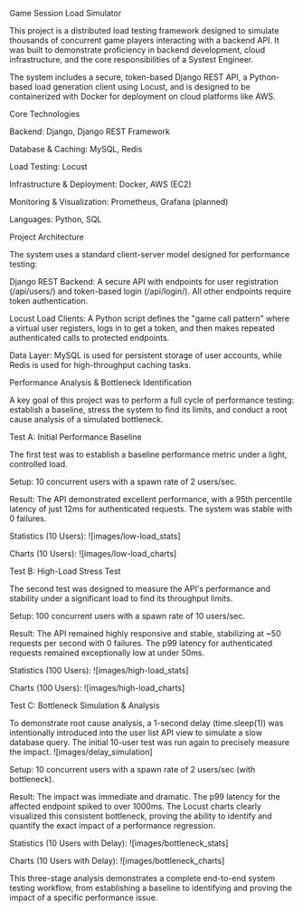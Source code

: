 Game Session Load Simulator

This project is a distributed load testing framework designed to simulate thousands of concurrent game players interacting with a backend API. It was built to demonstrate proficiency in backend development, cloud infrastructure, and the core responsibilities of a Systest Engineer.

The system includes a secure, token-based Django REST API, a Python-based load generation client using Locust, and is designed to be containerized with Docker for deployment on cloud platforms like AWS.

Core Technologies

Backend: Django, Django REST Framework

Database & Caching: MySQL, Redis

Load Testing: Locust

Infrastructure & Deployment: Docker, AWS (EC2)

Monitoring & Visualization: Prometheus, Grafana (planned)

Languages: Python, SQL

Project Architecture

The system uses a standard client-server model designed for performance testing:

Django REST Backend: A secure API with endpoints for user registration (/api/users/) and token-based login (/api/login/). All other endpoints require token authentication.

Locust Load Clients: A Python script defines the "game call pattern" where a virtual user registers, logs in to get a token, and then makes repeated authenticated calls to protected endpoints.

Data Layer: MySQL is used for persistent storage of user accounts, while Redis is used for high-throughput caching tasks.

Performance Analysis & Bottleneck Identification

A key goal of this project was to perform a full cycle of performance testing: establish a baseline, stress the system to find its limits, and conduct a root cause analysis of a simulated bottleneck.

Test A: Initial Performance Baseline

The first test was to establish a baseline performance metric under a light, controlled load.

Setup: 10 concurrent users with a spawn rate of 2 users/sec.

Result: The API demonstrated excellent performance, with a 95th percentile latency of just 12ms for authenticated requests. The system was stable with 0 failures.

Statistics (10 Users):
![images/low-load_stats]

Charts (10 Users):
![images/low-load_charts]

Test B: High-Load Stress Test

The second test was designed to measure the API's performance and stability under a significant load to find its throughput limits.

Setup: 100 concurrent users with a spawn rate of 10 users/sec.

Result: The API remained highly responsive and stable, stabilizing at ~50 requests per second with 0 failures. The p99 latency for authenticated requests remained exceptionally low at under 50ms.

Statistics (100 Users):
![images/high-load_stats]

Charts (100 Users):
![images/high-load_charts]

Test C: Bottleneck Simulation & Analysis

To demonstrate root cause analysis, a 1-second delay (time.sleep(1)) was intentionally introduced into the user list API view to simulate a slow database query. The initial 10-user test was run again to precisely measure the impact.
![images/delay_simulation]

Setup: 10 concurrent users with a spawn rate of 2 users/sec (with bottleneck).

Result: The impact was immediate and dramatic. The p99 latency for the affected endpoint spiked to over 1000ms. The Locust charts clearly visualized this consistent bottleneck, proving the ability to identify and quantify the exact impact of a performance regression.

Statistics (10 Users with Delay):
![images/bottleneck_stats]

Charts (10 Users with Delay):
![images/bottleneck_charts]

This three-stage analysis demonstrates a complete end-to-end system testing workflow, from establishing a baseline to identifying and proving the impact of a specific performance issue.